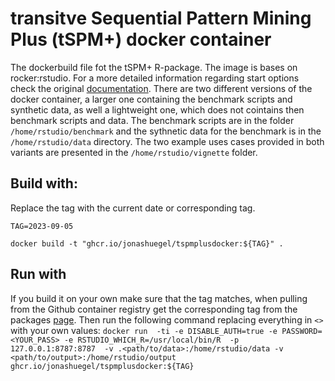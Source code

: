 # transitve Sequential Pattern Mining Plus (tSPM+) docker container
The dockerbuild file fot the tSPM+ R-package. The image is bases on rocker:rstudio. For a more detailed information regarding start options check the original [documentation](https://hub.docker.com/r/rocker/rstudio). There are two different versions of the docker container, a larger one containing the benchmark scripts and synthetic data, as well a lightweight one, which does not cointains then benchmark scripts and data. The benchmark scripts are in the folder `/home/rstudio/benchmark` and the sythnetic data for the benchmark is in the `/home/rstudio/data` directory. The two example uses cases provided in both variants are presented in the `/home/rstudio/vignette` folder.


## Build with:
Replace the tag with the current date or corresponding tag.

`TAG=2023-09-05`

`docker build -t "ghcr.io/jonashuegel/tspmplusdocker:${TAG}" . `


## Run with
If you build it on your own make sure that the tag matches, when pulling from the Github container registry get the corresponding tag from the packages [page](https://github.com/JonasHuegel/tSPMPlusDocker/pkgs/container/tspmplusdocker). Then run the following command replacing everything in `<>` with your own values:
`docker run  -ti -e DISABLE_AUTH=true -e PASSWORD=<YOUR_PASS> -e RSTUDIO_WHICH_R=/usr/local/bin/R  -p 127.0.0.1:8787:8787  -v .<path/to/data>:/home/rstudio/data -v <path/to/output>:/home/rstudio/output ghcr.io/jonashuegel/tspmplusdocker:${TAG}`

